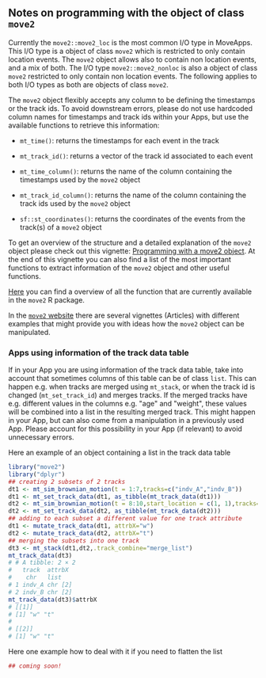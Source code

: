 ## Notes on programming with the object of class `move2`

Currently the `move2::move2_loc` is the most common I/O type in MoveApps. This I/O type is a object of class `move2` which is restricted to only contain location events. The `move2` object allows also to contain non location events, and a mix of both. The I/O type `move2::move2_nonloc` is also a object of class `move2` restricted to only contain non location events. The following applies to both I/O types as both are objects of class `move2`.

The `move2` object flexibly accepts any column to be defining the timestamps or the track ids. To avoid downstream errors, please do not use hardcoded column names for timestamps and track ids within your Apps, but use the available functions to retrieve this information:

-   `mt_time()`: returns the timestamps for each event in the track
-   `mt_track_id()`: returns a vector of the track id associated to each event
-   `mt_time_column()`: returns the name of the column containing the timestamps used by the `move2` object
-   `mt_track_id_column()`: returns the name of the column containing the track ids used by the `move2` object

- `sf::st_coordinates()`: returns the coordinates of the events from the track(s) of a `move2` object

To get an overview of the structure and a detailed explanation of the `move2` object please check out this vignette: [Programming with a move2 object](https://bartk.gitlab.io/move2/articles/programming_move2_object.html). At the end of this vignette you can also find a list of the most important functions to extract information of the `move2` object and other useful functions.

[Here](https://bartk.gitlab.io/move2/reference/index.html) you can find a overview of all the function that are currently available in the `move2` R package. 

In the [`move2` website](https://bartk.gitlab.io/move2/index.html) there are several vignettes (Articles) with different examples that might provide you with ideas how the `move2` object can be manipulated.

### Apps using information of the track data table

If in your App you are using information of the track data table, take into account that sometimes columns of this table can be of class `list`. This can happen e.g. when tracks are merged using `mt_stack`, or when the track id is changed (`mt_set_track_id`) and merges tracks. If the merged tracks have e.g. different values in the columns e.g. "age" and "weight", these values will be combined into a list in the resulting merged track.
This might happen in your App, but can also come from a manipulation in a previously used App. Please account for this possibility in your App (if relevant) to avoid unnecessary errors.

Here an example of an object containing a list in the track data table
``` r
library("move2")
library("dplyr")
## creating 2 subsets of 2 tracks
dt1 <- mt_sim_brownian_motion(t = 1:7,tracks=c("indv_A","indv_B"))
dt1 <- mt_set_track_data(dt1, as_tibble(mt_track_data(dt1)))
dt2 <- mt_sim_brownian_motion(t = 8:10,start_location = c(1, 1),tracks=c("indv_A","indv_B"))
dt2 <- mt_set_track_data(dt2, as_tibble(mt_track_data(dt2)))
## adding to each subset a different value for one track attribute
dt1 <- mutate_track_data(dt1, attrbX="w")
dt2 <- mutate_track_data(dt2, attrbX="t")
## merging the subsets into one track
dt3 <- mt_stack(dt1,dt2,.track_combine="merge_list")
mt_track_data(dt3)
# # A tibble: 2 × 2
#   track  attrbX   
#    chr   list   
# 1 indv_A chr [2]
# 2 indv_B chr [2]
mt_track_data(dt3)$attrbX
# [[1]]
# [1] "w" "t"
# 
# [[2]]
# [1] "w" "t"
```

Here one example how to deal with it if you need to flatten the list

```r
## coming soon!
```



